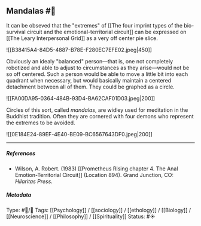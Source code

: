 ## Mandalas  #🧠 

It can be obseved that the "extremes" of [[The four imprint types of the bio-survival circuit and the emotional-territorial circuit]] can be expressed on [[The Leary Interpersonal Grid]] as a very off center pie slice.

![[B38415A4-84D5-4887-B78E-F280EC7EFE02.jpeg|450]]

Obviously an idealy "balanced" person—that is, one not completely robotized and able to adjust to circumstances as they arise—would not be so off centered. Such a person would be able to move a little bit into each quadrant when necessary, but would basically maintain a centered detachment between all of them. They could be graphed as a circle. 

![[FA00DA95-0364-484B-93D4-BA62CAF01D03.jpeg|200]]

Circles of this sort, called _mandalas_, are widley used for meditation in the Buddhist tradition. Often they are cornered with four demons who represent the extremes to be avoided.

![[0E184E24-89EF-4E40-BE09-BC6567643DF0.jpeg|200]]

___

##### References

- Wilson, A. Robert. (1983) [[Prometheus Rising chapter 4. The Anal Emotion-Territorial Circuit]] (Location 894). Grand Junction, CO: _Hilaritas Press_.

##### Metadata

Type: #🔵/🔵 
Tags: [[Psychology]] / [[sociology]] / [[ethology]] / [[Biology]] / [[Neuroscience]] / [[Philosophy]] / [[Spirituality]] 
Status: #☀️ 